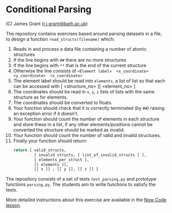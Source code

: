 # Conditional Parsing 

(C) James Grant (r.j.grant@bath.ac.uk)

The repository contains exercises based around parsing datasets in a file, to design a function `read_structs(filename)` which:

1. Reads in and process a data file containing a number of atomic structures
2. If the line begins with `##` there are no more structures
3. If the line begins with `**` that is the end of the current structure
4. Otherwise the line consists of `<Element label>  <x_coordinate>  <y_coordinate>  <z_coordinate>`
5. The element label should be read into `elements`, a list of list so that each can be accessed with [ <structure_no> ][ <element_no> ] 
6. The coordinates should be read in `x`, `y`, `z` lists of lists with the same structure as for elements.
7. The coordinates should be converted to floats.
8. Your function should check that it is correctly terminated (by `##`) raising an exception error if it doesn't.
9. Your function should count the number of elements in each structure and store these in a list, if any other elements/positions cannot be converted the structure should be marked as invalid.
10. Your function should count the number of valid and invalid structures.
11. Finally your function should return:
    ```python
    return [ valid_structs,
             [ invalid structs, [ list_of_invalid_structs ] ],
             [ elements_per_struct ],
             [[ elements ]],
             [[ x ]] , [[ y ]], [[ z ]] ]
    ```

The repository consists of a set of tests `test_parsing.py` and prototype functions `parsing.py`.  The students aim to write functions to satisfy the tests.

More detailed instructions about this exercise are available in the [Now Code lesson](https://arc-bath.github.io/now-code/02-parsing.html).
